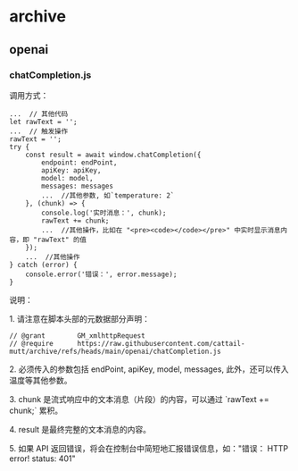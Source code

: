 <h1>archive</h1>

<h2>openai</h2>
<h3>chatCompletion.js</h3>
<p>调用方式：</p>
<pre><code>...  // 其他代码
let rawText = '';
...  // 触发操作
rawText = '';
try {
    const result = await window.chatCompletion({
        endpoint: endPoint,
        apiKey: apiKey,
        model: model,
        messages: messages
        ...  //其他参数, 如`temperature: 2`
    }, (chunk) => {
        console.log('实时消息：', chunk);
        rawText += chunk;
        ...  //其他操作，比如在 "&lt;pre&gt;&lt;code&gt;&lt;/code&gt;&lt;/pre&gt;" 中实时显示消息内容，即 "rawText" 的值
    });
    ...  //其他操作
} catch (error) {
    console.error('错误：', error.message);
}
</code></pre>
<p>说明：</p>
<p>  1. 请注意在脚本头部的元数据部分声明：</p>
<pre><code>// @grant        GM_xmlhttpRequest
// @require      https://raw.githubusercontent.com/cattail-mutt/archive/refs/heads/main/openai/chatCompletion.js
</code></pre>
<p>  2. 必须传入的参数包括 endPoint, apiKey, model, messages, 此外，还可以传入温度等其他参数。</p>
<p>  3. chunk 是流式响应中的文本消息（片段）的内容，可以通过 `rawText += chunk;` 累积。</p>
<p>  4. result 是最终完整的文本消息的内容。</p>
<p>  5. 如果 API 返回错误，将会在控制台中简短地汇报错误信息，如："错误： HTTP error! status: 401"</p>
